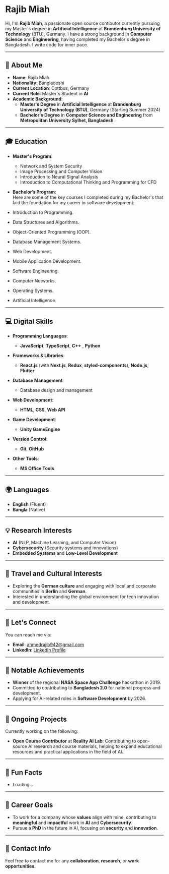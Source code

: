 # Rajib Miah

Hi, I'm **Rajib Miah**, a passionate open source contibutor currently pursuing my Master's degree in **Artificial Intelligence** at **Brandenburg University of Technology** (BTU), Germany. I have a strong background in **Computer Science** and **Engineering**, having completed my Bachelor's degree in Bangladesh. I write code for inner pace.

---

## 🚀 About Me

- **Name**: Rajib Miah
- **Nationality**: Bangladeshi
- **Current Location**: Cottbus, Germany
- **Current Role**: Master's Student in **AI**
- **Academic Background**:
  - **Master's Degree** in **Artificial Intelligence** at **Brandenburg University of Technology (BTU)**, Germany (Starting Summer 2024)
  - **Bachelor's Degree** in **Computer Science and Engineering** from **Metropolitan University Sylhet, Bangladesh**

---

## 🎓 Education

- **Master's Program**:  
   - Network and System Security  
   - Image Processing and Computer Vision  
   - Introduction to Neural Signal Analysis  
   - Introduction to Computational Thinking and Programming for CFD  
   
- **Bachelor’s Program**:  
Here are some of the key courses I completed during my Bachelor's that laid the foundation for my career in software development:

- Introduction to Programming.
- Data Structures and Algorithms.
- Object-Oriented Programming (OOP).
- Database Management Systems.
- Web Development.
- Mobile Application Development.
- Software Engineering.
- Computer Networks.
- Operating Systems.
- Artificial Intelligence.

---


## 💻 Digital Skills

- **Programming Languages**:  
  - **JavaScript**, **TypeScript**, **C++** , **Python**
  
- **Frameworks & Libraries**:  
  - **React.js** (with **Next.js**, **Redux**, **styled-components**), **Node.js**, **Flutter**

- **Database Management**:  
  - Database design and management

- **Web Development**:  
  - **HTML**, **CSS**, **Web API**

- **Game Development**:  
  - **Unity GameEngine**

- **Version Control**:  
  - **Git**, **GitHub**

- **Other Tools**:  
  - **MS Office Tools**


---

## 🌍 Languages

- **English** (Fluent)
- **Bangla** (Native)

---

## 💡 Research Interests

- **AI** (NLP, Machine Learning, and Computer Vision)
- **Cybersecurity** (Security systems and innovations)
- **Embedded Systems** and **Low-Level Development**

---

## 🧳 Travel and Cultural Interests

- Exploring the **German culture** and engaging with local and corporate communities in **Berlin** and **German**.
- Interested in understanding the global environment for tech innovation and development.

---

## 💬 Let's Connect

You can reach me via:
- **Email**: ahmedrajib942@gmail.com
- **LinkedIn**: [LinkedIn Profile](https://www.linkedin.com/in/mrrajibmiah/)

---

## 🌟 Notable Achievements

- **Winner** of the regional **NASA Space App Challenge** hackathon in 2019.
- Committed to contributing to **Bangladesh 2.0** for national progress and development.
- Applying for AI-related roles in **Software Development** by 2026.
  
---

## 📝 Ongoing Projects

Currently working on the following:
- **Open Course Contributor** at **Reality AI Lab**: Contributing to open-source AI research and course materials, helping to expand educational resources and practical applications in the field of AI.

---

## 📌 Fun Facts

- Loading...

---

## 🏅 Career Goals

- To work for a company whose **values** align with mine, contributing to **meaningful** and **impactful** work in **AI** and **Cybersecurity**.
- Pursue a **PhD** in the future in AI, focusing on **security** and **innovation**.

---

## 📍 Contact Info

Feel free to contact me for any **collaboration**, **research**, or **work opportunities**.

